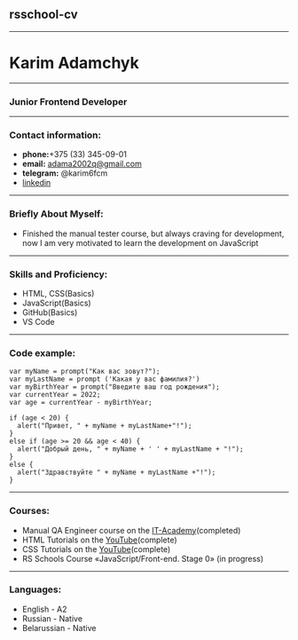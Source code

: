 ## rsschool-cv
---
# Karim Adamchyk
---
### Junior Frontend Developer
---
### Contact information:
* __phone:__+375 (33) 345-09-01
* __email:__ adama2002q@gmail.com
* __telegram:__ @karim6fcm
* [linkedin](https://www.linkedin.com/in/karim-adamchik-5aa454236/)
---
### Briefly About Myself:
* Finished the manual tester course, but always craving for development, now I am very motivated to learn the development on JavaScript
---
### Skills and Proficiency:
* HTML, CSS(Basics)
* JavaScript(Basics)
* GitHub(Basics)
* VS Code
___
### Code example:
```
var myName = prompt("Как вас зовут?");
var myLastName = prompt ('Какая у вас фамилия?')
var myBirthYear = prompt("Введите ваш год рождения");
var currentYear = 2022;
var age = currentYear - myBirthYear;

if (age < 20) {
  alert("Привет, " + myName + myLastName+"!");
} 
else if (age >= 20 && age < 40) {
  alert("Добрый день, " + myName + ' ' + myLastName + "!");
} 
else {
  alert("Здравствуйте " + myName + myLastName +"!");
}
```
---
### Courses:
* Manual QA Engineer course on the [IT-Academy](https://www.it-academy.by/)(completed)
* HTML Tutorials on the [YouTube](https://www.youtube.com/watch?v=W4MIiV4nZDY&t=1983s&ab_channel=BogdanStashchuk)(complete)
* CSS Tutorials on the [YouTube](https://www.youtube.com/watch?v=iPV5GKeHyV4&ab_channel=%D0%A5%D0%B0%D1%83%D0%B4%D0%B8%D0%A5%D0%BE%E2%84%A2-%D0%9F%D1%80%D0%BE%D1%81%D1%82%D0%BE%D0%BE%D0%BC%D0%B8%D1%80%D0%B5IT%21)(complete)
* RS Schools Course «JavaScript/Front-end. Stage 0» (in progress)

---
### Languages:
* English - A2
* Russian - Native
* Belarussian - Native

